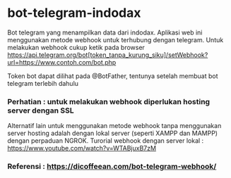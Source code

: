 # bot-telegram-indodax
Bot telegram yang menampilkan data dari indodax.
Aplikasi web ini menggunakan metode webhook untuk terhubung dengan telegram.
Untuk melakukan webhook cukup ketik pada browser 
https://api.telegram.org/bot[token_tanpa_kurung_siku]/setWebhook?url=https://www.contoh.com/bot.php

Token bot dapat dilihat pada @BotFather, tentunya setelah membuat bot telegram terlebih dahulu
### Perhatian : untuk melakukan webhook diperlukan hosting server dengan SSL

Alternatif lain untuk menggunakan metode webhook tanpa menggunakan server hosting adalah dengan lokal server (seperti XAMPP dan MAMPP) dengan perpaduan NGROK. Turorial webhook dengan server lokal : 
https://www.youtube.com/watch?v=WTABjuxB7zM

### Referensi : https://dicoffeean.com/bot-telegram-webhook/
